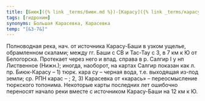 ```yaml
---
title: [Биюк]({% link _terms/биюк.md %})-[Карасу]({% link _terms/карасу.md %})
tags: [гидроним]
synonyms: Большая Карасевка, Карасевка
temp: "[&З-7&]"
---
```


Полноводная река, нач. от источника Карасу-Баши в узком ущелье, обрамленном
скалами; между гг. Баши с СВ и Тас-Тау с З, в 7 км к Ю от Белогорска. Протекает
через него и впад. справа в р. Салгир I у нп Лиственное (Нижн.); иногда,
наоборот, на картах Салгир показан как л. пр. Биюк-Карасу – 1) тюрк. кара су –
черная вода, т.е. выходящая из-под земли; ср. РПН карас – ; 2, 3) Карасевка от
«карась» – переосмысление тюркского топонима. Некоторые карты последних лет
ошибочно переносят начало реки вместе с источником Карасу-Баши на 12 км к Ю.
